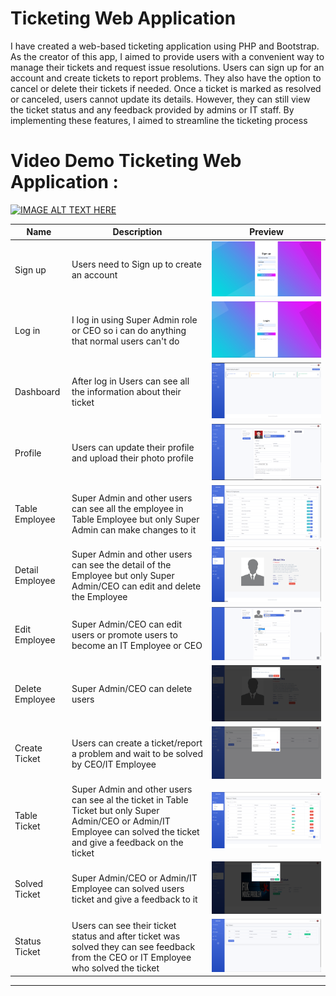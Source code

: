 # Ticketing Web Application

I have created a web-based ticketing application using PHP and Bootstrap. As the creator of this app, I aimed to provide users with a convenient way to manage their tickets and request issue resolutions. Users can sign up for an account and create tickets to report problems. They also have the option to cancel or delete their tickets if needed. Once a ticket is marked as resolved or canceled, users cannot update its details. However, they can still view the ticket status and any feedback provided by admins or IT staff. By implementing these features, I aimed to streamline the ticketing process

# Video Demo Ticketing Web Application :

[![IMAGE ALT TEXT HERE](https://img.youtube.com/vi/X61UqD_2ywQ/0.jpg)](https://www.youtube.com/watch?v=X61UqD_2ywQ) 



| Name  | Description | Preview |
| ------------- | ------------- |------------- |
| Sign up | Users need to Sign up to create an account | ![alt text](./doc/signup.png) |
| Log in | I log in using Super Admin role or CEO so i can do anything that normal users can't do | ![alt text](./doc/login.png) |
| Dashboard | After log in Users can see all the information about their ticket | ![alt text](./doc/dashboard.png) |
| Profile | Users can update their profile and upload their photo profile | ![alt text](./doc/profile.png) |
| Table Employee | Super Admin and other users can see all the employee in Table Employee but only Super Admin can make changes to it | ![alt text](./doc/view-employee.png) |
| Detail Employee | Super Admin and other users can see the detail of the Employee but only Super Admin/CEO can edit and delete the Employee | ![alt text](./doc/detail-employee.png) |
| Edit Employee | Super Admin/CEO can edit users or promote users to become an IT Employee or CEO | ![alt text](./doc/edit-user-by-ceo.png) |
| Delete Employee | Super Admin/CEO can delete users | ![alt text](./doc/delete-employee.png) |
| Create Ticket | Users can create a ticket/report a problem and wait to be solved by CEO/IT Employee | ![alt text](./doc/report-prob.png) |
| Table Ticket | Super Admin and other users can see al the ticket in Table Ticket but only Super Admin/CEO or Admin/IT Employee can solved the ticket and give a feedback on the ticket | ![alt text](./doc/all-ticket.png) |
| Solved Ticket | Super Admin/CEO or Admin/IT Employee can solved users ticket and give a feedback to it | ![alt text](./doc/feedback-ticket.png) |
| Status Ticket | Users can see their ticket status and after ticket was solved they can see feedback from the CEO or IT Employee who solved the ticket| ![alt text](./doc/my-ticket.png) |
---


